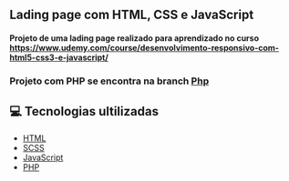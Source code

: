 ## Lading page com HTML, CSS e JavaScript
#### Projeto de uma lading page realizado para aprendizado no curso https://www.udemy.com/course/desenvolvimento-responsivo-com-html5-css3-e-javascript/

### Projeto com PHP se encontra na branch [Php](https://github.com/arthurlbo/ArthurLbo_Design-Responsivo/tree/Php)

## 💻 Tecnologias ultilizadas

- [HTML](https://developer.mozilla.org/pt-BR/docs/Web/HTML)
- [SCSS](https://sass-lang.com/)
- [JavaScript](https://developer.mozilla.org/pt-BR/docs/Web/JavaScript)
- [PHP](https://www.php.net/)

